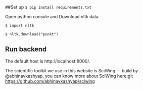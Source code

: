 ##Set up
`$ pip install requirements.txt`

Open python console and Download nltk data

`$ import nltk`

`$ nltk.download("punkt")`

## Run backend
The default host is http://localhost:8000/.

The scientific toolkit we use in this website is SciWing -- build by @abhinavkashyap,
 you can know more about SciWing here:git https://github.com/abhinavkashyap/sciwing